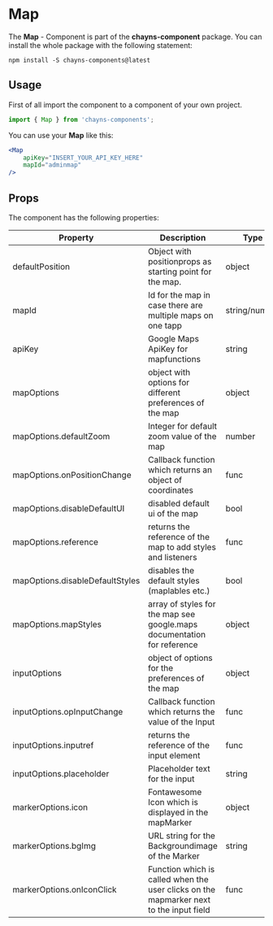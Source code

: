 # Map #

The **Map** - Component is part of the **chayns-component** package. You can install the whole package with the following statement:

    npm install -S chayns-components@latest


## Usage ##

First of all import the component to a component of your own project.

```jsx harmony
import { Map } from 'chayns-components';
```

You can use your **Map** like this:
```jsx harmony
<Map 
    apiKey="INSERT_YOUR_API_KEY_HERE"
    mapId="adminmap"
/>
```


## Props ##

The component has the following properties:

| Property                          | Description                                                                                                           | Type         | Default | Required|
|-----------------------------------|-----------------------------------------------------------------------------------------------------------------------|--------------|-------|-------|
| defaultPosition                   | Object with positionprops as starting point for the map.                                                              | object       |       |true   |
| mapId                             | Id for the map in case there are multiple maps on one tapp                                                            | string/number|       |true   |
| apiKey                            | Google Maps ApiKey for mapfunctions                                                                                   | string       |       |true   |
| mapOptions                        | object with options for different preferences of the map                                                              | object       | true  |false  |
| mapOptions.defaultZoom            | Integer for default zoom value of the map                                                                             | number       | 13    |false  |
| mapOptions.onPositionChange       | Callback function which returns an object of coordinates                                                              | func         | null  |false  |
| mapOptions.disableDefaultUI       | disabled default ui of the map                                                                                        | bool         | false |false  |
| mapOptions.reference              | returns the reference of the map to add styles and listeners                                                          | func         | null  |false  |
| mapOptions.disableDefaultStyles   | disables the default styles (maplables etc.)                                                                          | bool         | false |false  |
| mapOptions.mapStyles              | array of styles for the map see google.maps documentation for reference                                               | object       | true  |false  |
| inputOptions                      | object of options for the preferences of the map                                                                      | object       | true  |false  |
| inputOptions.opInputChange        | Callback function which returns the value of the Input                                                                | func         | null  |false  |
| inputOptions.inputref             | returns the reference of the input element                                                                            | func         | null  |false  |
| inputOptions.placeholder          | Placeholder text for the input                                                                                        | string       | ''    |false  |
| markerOptions.icon                | Fontawesome Icon which is displayed in the mapMarker                                                                  | object       | null  |false  |
| markerOptions.bgImg               | URL string for the Backgroundimage of the Marker                                                                      | string       | ''    |false  |
| markerOptions.onIconClick         | Function which is called when the user clicks on the mapmarker next to the input field                                | func         | null  |false  |

